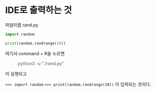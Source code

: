 
# IDE로 출력하는 것
파일이름 rand.py
```python
import random

print(random.randrange(10))

```

여기서 command + R을 누르면

> python3 -u "./rand.py"

이 실행되고

`>>> import random`
`>>> print(random.randrange(10))`
이 입력되는 것이다.